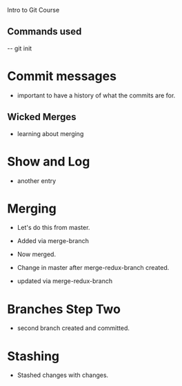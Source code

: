 Intro to Git Course


## Commands used

-- git init

# Commit messages
- important to have a history of what the commits are for.

## Wicked Merges
- learning about merging

# Show and Log
- another entry

# Merging
- Let's do this from master.
- Added via merge-branch
- Now merged.
- Change in master after merge-redux-branch created.

- updated via merge-redux-branch

# Branches Step Two
- second branch created and committed.

# Stashing
- Stashed changes with changes.
